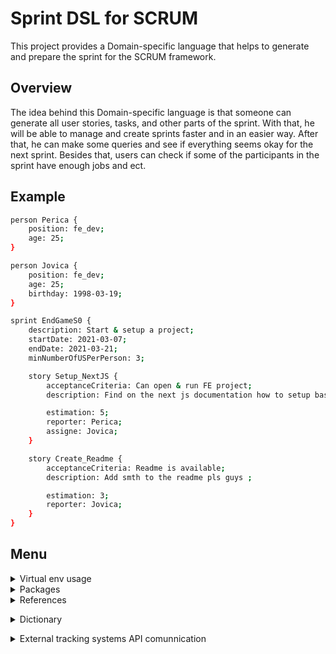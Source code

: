 # Sprint DSL for SCRUM

This project provides a Domain-specific language that helps to generate and prepare the sprint for the SCRUM framework.

## Overview

The idea behind this Domain-specific language is that someone can generate all user stories, tasks, and other parts of the sprint. With that, he will be able to manage and create sprints faster and in an easier way. After that, he can make some queries and see if everything seems okay for the next sprint. Besides that, users can check if some of the participants in the sprint have enough jobs and ect.

## Example

```sh
person Perica {
    position: fe_dev;
    age: 25;
}

person Jovica {
    position: fe_dev;
    age: 25;
    birthday: 1998-03-19;
}

sprint EndGameS0 {
    description: Start & setup a project;
    startDate: 2021-03-07;
    endDate: 2021-03-21;
    minNumberOfUSPerPerson: 3;

    story Setup_NextJS {
        acceptanceCriteria: Can open & run FE project;
        description: Find on the next js documentation how to setup base project on next;

        estimation: 5;
        reporter: Perica;
        assigne: Jovica;
    }

    story Create_Readme {
        acceptanceCriteria: Readme is available;
        description: Add smth to the readme pls guys ;

        estimation: 3;
        reporter: Jovica;
    }
}
```

## Menu

<details>
 <summary> Virtual env usage </summary> 
  
## How to setup env

1. You need first to install **virtualenv**. So, open terminal **as administrator** and run

```sh
python -m virtualenv <nameOfEnv>
```

eg. create env with name jszd-env

```sh
python -m virtualenv jszd-env
```

on macOS:

```sh
virtualenv jszd-env
```

Then, in your project, you will get virtualenv where you can install all needed dependencies and etc.

![image](https://user-images.githubusercontent.com/45834270/143786245-7efc5852-c25d-4f95-98e3-d5f6eec723f9.png)

  <br/>
  
## Activate env
  
  If you are on Windows, activate (with powershell) env with 
  ```
  .\<nameOfEnv>\Scripts\activate
  ```
  ie. for our example
  
  ![image](https://user-images.githubusercontent.com/45834270/143786351-a3dc0b2c-fb2f-41a0-8ada-d7a21a3a784b.png)

And after you did that, you will have activated your virtual env, you can see name of your env next to the route of the current directory.

![image](https://user-images.githubusercontent.com/45834270/143786471-afff5acf-afac-408f-9f46-884630929198.png)

  <br/>
    
  If you are on macOS, activate env with 
   ```
   source .\<nameOfEnv>\bin\activate
  ```
  <br/>

## Deactivate env

It is a way easier then activation, you only need to type

```sh
deactivate
```

ie. for our example

![image](https://user-images.githubusercontent.com/45834270/143786524-156f1bcf-a4aa-401e-a251-2cbfea882893.png)

  <br/>

## Check env dependencies

```sh
pip list
```

ie. for our example

![image](https://user-images.githubusercontent.com/45834270/143786569-9fce8794-7c9c-44dc-a388-77c40af0578b.png)

  <br/>
  
## References

1. Setup virtual env: [link](https://www.youtube.com/watch?v=4jt9JPoIDpY)
2. Introduction to textX: [link](https://www.youtube.com/watch?v=CN2IVtInapo)

<br/><br/>

</details>
 
 
<details>
 <summary> Packages </summary>
 
 <br/>

## Install dependencies

```sh
pip install -r requirements.txt
```

## Update requirements with new dependencies

Do not forget to activate virtual env when you run this command !! (Otherwise you will update req with all dependencies from your machine !!)

```sh
pip freeze > requirements.txt
```

Eg. I installed textX (new dependencies to the env) and after that I updated requirements.

![image](https://user-images.githubusercontent.com/45834270/143787942-977afae0-39f7-4627-8cdd-fbb23df3e04b.png)

  <br/>
 
 </details>
 
 <details>
 <summary> References </summary> <br/>
 
## References
 
1. More info about project request, can be found here: [link](https://www.igordejanovic.net/courses/jsd/projekat/)
 
<br/> </details>

<details> </br>
 <summary> Dictionary </summary>
 
 - **Scrum**: Scrum is a framework within which people can address complex adaptive problems, while productively and creatively delivering products of the highest possible value.
 
<br/> </details>
 
 <details>
 <summary> External tracking systems API comunnication </summary>
    
## Test accounts that we use in this project
    gmail: malibajojszd@gmail.com
    password: malibajojszd123
    
## Trello
 Documentation: https://developer.atlassian.com/cloud/trello/rest/api-group-actions/
    
 How to generate Key and Token:
 1. Login into your Trello Account. You can do it with gmail.
 2. Go to this link https://trello.com/app-key to get the API Key.
 3. On the same page, click on generate token to generate a token which needs to be used to get authorization for your boards, lists & cards.
 
    Key for malibajojszd: 9519ec4ca00591297f8bb4e7e184a841
   
    Token for malibajojszd: 013c3b97e0290d108573fb6d150a8bf32982b84150c20a4d372bf701dabe8d82
 
 ## Jira
 Documentation: 
    
 How to generate Token:
 1. Login into your Atlasian Account. You can do it with gmail.
 2. Go to this link https://id.atlassian.com/manage-profile/security/api-tokens to get the API Key.
 3. Click Create API Token, then Enter a label for you token and click Create. 
 4. Click Copy to Clipboard and paste it on your script or save it in a file.

    Token for malibajojszd: Pc21zflIwX1pxv6KQTKx2B84

</details>
